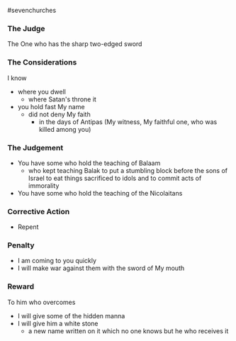 #sevenchurches

### The Judge
The One who has the sharp two-edged sword

### The Considerations
I know
- where you dwell
	- where Satan's throne it
- you hold fast My name
	- did not deny My faith
		- in the days of Antipas (My witness, My faithful one, who was killed among you)

### The Judgement
- You have some who hold the teaching of Balaam
	- who kept teaching Balak to put a stumbling block before the sons of Israel to eat things sacrificed to idols and to commit acts of immorality
- You have some who hold the teaching of the Nicolaitans

### Corrective Action
- Repent

### Penalty
- I am coming to you quickly
- I will make war against them with the sword of My mouth

### Reward
To him who overcomes
- I will give some of the hidden manna
- I will give him a white stone
	- a new name written on it which no one knows but he who receives it